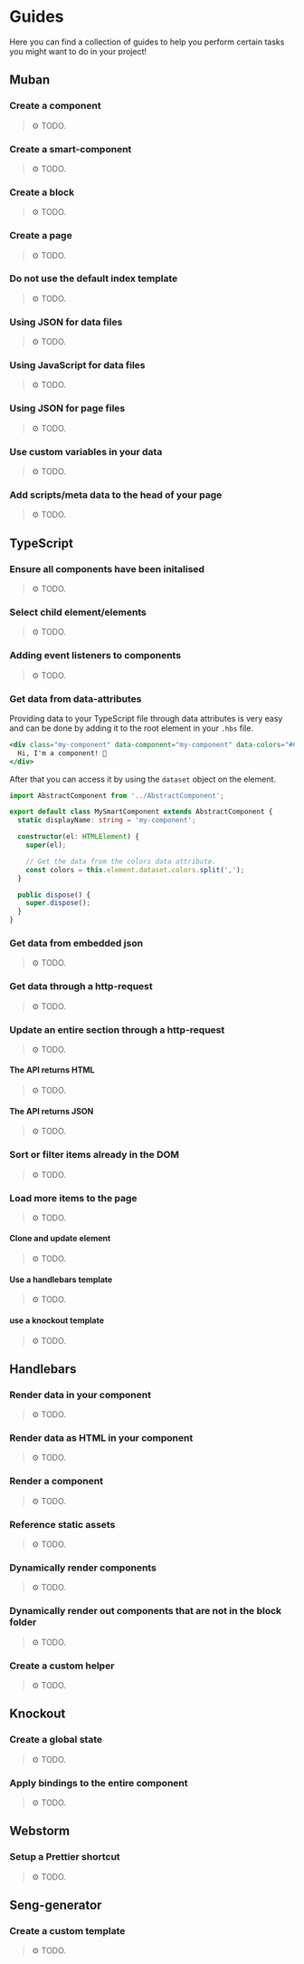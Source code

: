 # Guides

Here you can find a collection of guides to help you perform certain tasks you might want to do in
your project!

## Muban

### Create a component

> ⚙️ TODO.

### Create a smart-component

> ⚙️ TODO.

### Create a block

> ⚙️ TODO.

### Create a page

> ⚙️ TODO.

### Do not use the default index template

> ⚙️ TODO.

### Using JSON for data files

> ⚙️ TODO.

### Using JavaScript for data files

> ⚙️ TODO.

### Using JSON for page files

> ⚙️ TODO.

### Use custom variables in your data

> ⚙️ TODO.

### Add scripts/meta data to the head of your page

> ⚙️ TODO.

## TypeScript

### Ensure all components have been initalised

> ⚙️ TODO.

### Select child element/elements

> ⚙️ TODO.

### Adding event listeners to components

> ⚙️ TODO.

### Get data from data-attributes

Providing data to your TypeScript file through data attributes is very easy and can be done by
adding it to the root element in your `.hbs` file.

```handlebars
<div class="my-component" data-component="my-component" data-colors="#CC9933,#22AA88,#FF8822">
  Hi, I'm a component! 👋
</div>
```

After that you can access it by using the `dataset` object on the element.

```typescript
import AbstractComponent from '../AbstractComponent';

export default class MySmartComponent extends AbstractComponent {
  static displayName: string = 'my-component';

  constructor(el: HTMLElement) {
    super(el);

    // Get the data from the colors data attribute.
    const colors = this.element.dataset.colors.split(',');
  }

  public dispose() {
    super.dispose();
  }
}
```

### Get data from embedded json

> ⚙️ TODO.

### Get data through a http-request

> ⚙️ TODO.

### Update an entire section through a http-request

> ⚙️ TODO.

#### The API returns HTML

> ⚙️ TODO.

#### The API returns JSON

> ⚙️ TODO.

### Sort or filter items already in the DOM

> ⚙️ TODO.

### Load more items to the page

> ⚙️ TODO.

#### Clone and update element

> ⚙️ TODO.

#### Use a handlebars template

> ⚙️ TODO.

#### use a knockout template

> ⚙️ TODO.

## Handlebars

### Render data in your component

> ⚙️ TODO.

### Render data as HTML in your component

> ⚙️ TODO.

### Render a component

> ⚙️ TODO.

### Reference static assets

> ⚙️ TODO.

### Dynamically render components

> ⚙️ TODO.

### Dynamically render out components that are not in the block folder

> ⚙️ TODO.

### Create a custom helper

> ⚙️ TODO.

## Knockout

### Create a global state

> ⚙️ TODO.

### Apply bindings to the entire component

> ⚙️ TODO.

## Webstorm

### Setup a Prettier shortcut

> ⚙️ TODO.

## Seng-generator

### Create a custom template

> ⚙️ TODO.
